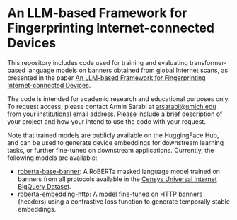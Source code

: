 # An LLM-based Framework for Fingerprinting Internet-connected Devices

This repository includes code used for training and evaluating transformer-based
language models on banners obtained from global Internet scans, as presented in
the paper [An LLM-based Framework for Fingerprinting Internet-connected Devices](https://doi.org/10.1145/3618257.3624845).

The code is intended for academic research and educational purposes only. To
request access, please contact Armin Sarabi at [arsarabi@umich.edu](mailto:arsarabi@umich.edu)
from your institutional email address. Please include a brief description of
your project and how your intend to use the code with your request.

Note that trained models are publicly available on the HuggingFace Hub, and can
be used to generate device embeddings for downstream learning tasks, or further
fine-tuned on downstream applications. Currently, the following models are
available:

- [roberta-base-banner](https://huggingface.co/arsarabi/roberta-base-banner): A
  RoBERTa masked language model trained on banners from all protocols available
  in the [Censys Universal Internet BigQuery Dataset](https://support.censys.io/hc/en-us/articles/360056063151-Universal-Internet-BigQuery-Dataset).
- [roberta-embedding-http](https://huggingface.co/arsarabi/roberta-embedding-http):
  A model fine-tuned on HTTP banners (headers) using a contrastive loss function
  to generate temporally stable embeddings.

